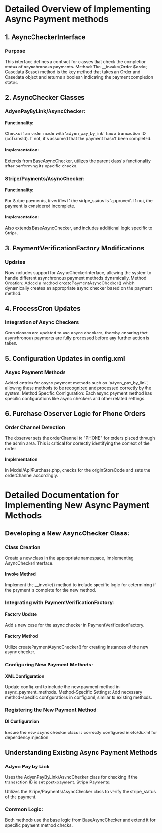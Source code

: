 # Detailed Overview of Implementing Async Payment methods
## 1. AsyncCheckerInterface
### Purpose 
This interface defines a contract for classes that check the completion status of asynchronous payments.
Method: The __invoke(Order $order, Casedata $case) method is the key method that takes an Order and Casedata object and returns a boolean indicating the payment completion status.
## 2. AsyncChecker Classes
### AdyenPayByLink/AsyncChecker:
#### Functionality: 
Checks if an order made with 'adyen_pay_by_link' has a transaction ID (ccTransId). If not, it's assumed that the payment hasn't been completed.
#### Implementation: 
Extends from BaseAsyncChecker, utilizes the parent class's functionality after performing its specific checks.
### Stripe/Payments/AsyncChecker:
#### Functionality: 
For Stripe payments, it verifies if the stripe_status is 'approved'. If not, the payment is considered incomplete.
#### Implementation: 
Also extends BaseAsyncChecker, and includes additional logic specific to Stripe.
## 3. PaymentVerificationFactory Modifications
### Updates 
Now includes support for AsyncCheckerInterface, allowing the system to handle different asynchronous payment methods dynamically.
Method Creation: Added a method createPaymentAsyncChecker() which dynamically creates an appropriate async checker based on the payment method.
## 4. ProcessCron Updates
### Integration of Async Checkers
Cron classes are updated to use async checkers, thereby ensuring that asynchronous payments are fully processed before any further action is taken.
## 5. Configuration Updates in config.xml
### Async Payment Methods 
Added entries for async payment methods such as 'adyen_pay_by_link', allowing these methods to be recognized and processed correctly by the system.
Method Specific Configuration: Each async payment method has specific configurations like async checkers and other related settings.
## 6. Purchase Observer Logic for Phone Orders
### Order Channel Detection 
The observer sets the orderChannel to "PHONE" for orders placed through the admin area. This is critical for correctly identifying the context of the order.
#### Implementation
In Model/Api/Purchase.php, checks for the originStoreCode and sets the orderChannel accordingly.


# Detailed Documentation for Implementing New Async Payment Methods
## Developing a New AsyncChecker Class:

### Class Creation 

Create a new class in the appropriate namespace, implementing AsyncCheckerInterface.
#### Invoke Method 
Implement the __invoke() method to include specific logic for determining if the payment is complete for the new method.

### Integrating with PaymentVerificationFactory:
#### Factory Update
Add a new case for the async checker in PaymentVerificationFactory.
#### Factory Method 
Utilize createPaymentAsyncChecker() for creating instances of the new async checker.

### Configuring New Payment Methods:
#### XML Configuration
Update config.xml to include the new payment method in async_payment_methods.
Method-Specific Settings: Add necessary method-specific configurations in config.xml, similar to existing methods.

### Registering the New Payment Method:
#### DI Configuration
Ensure the new async checker class is correctly configured in etc/di.xml for dependency injection.

## Understanding Existing Async Payment Methods

### Adyen Pay by Link

Uses the AdyenPayByLink/AsyncChecker class for checking if the transaction ID is set post-payment.
Stripe Payments:

Utilizes the Stripe/Payments/AsyncChecker class to verify the stripe_status of the payment.
### Common Logic:

Both methods use the base logic from BaseAsyncChecker and extend it for specific payment method checks.